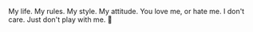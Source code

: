 My life. My rules. My style. My attitude. You love me, or hate me. I don't care. Just don't play with me. 🤡
